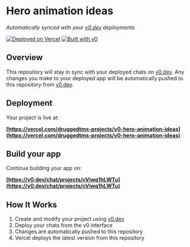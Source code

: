 # Hero animation ideas

*Automatically synced with your [v0.dev](https://v0.dev) deployments*

[![Deployed on Vercel](https://img.shields.io/badge/Deployed%20on-Vercel-black?style=for-the-badge&logo=vercel)](https://vercel.com/druggedtms-projects/v0-hero-animation-ideas)
[![Built with v0](https://img.shields.io/badge/Built%20with-v0.dev-black?style=for-the-badge)](https://v0.dev/chat/projects/cViwq1hLWTu)

## Overview

This repository will stay in sync with your deployed chats on [v0.dev](https://v0.dev).
Any changes you make to your deployed app will be automatically pushed to this repository from [v0.dev](https://v0.dev).

## Deployment

Your project is live at:

**[https://vercel.com/druggedtms-projects/v0-hero-animation-ideas](https://vercel.com/druggedtms-projects/v0-hero-animation-ideas)**

## Build your app

Continue building your app on:

**[https://v0.dev/chat/projects/cViwq1hLWTu](https://v0.dev/chat/projects/cViwq1hLWTu)**

## How It Works

1. Create and modify your project using [v0.dev](https://v0.dev)
2. Deploy your chats from the v0 interface
3. Changes are automatically pushed to this repository
4. Vercel deploys the latest version from this repository